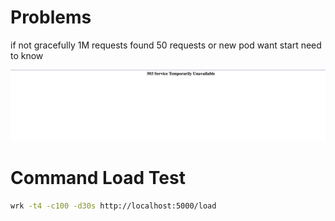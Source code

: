 # Problems

if not gracefully 1M requests found 50 requests or new pod want start need to know

![screenshot](503.png)


# Command Load Test

```sh
wrk -t4 -c100 -d30s http://localhost:5000/load
```

